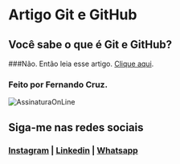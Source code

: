 # Artigo Git e GitHub

## Você sabe o que é Git e GitHub?

###Não. Então leia esse artigo. [Clique aqui](https://nandocruz.github.io/Artigo-Git-e-GitHub/).

### Feito por Fernando Cruz.

  
![AssinaturaOnLine](https://user-images.githubusercontent.com/47435625/113785553-c0350000-970d-11eb-9fdf-e7b78477fc4a.png)

## Siga-me nas redes sociais
### [Instagram](https://www.instagram.com/fernandocruz2408/) | [Linkedin](www.linkedin.com/in/fernandocruzaguiar) | [Whatsapp](https://api.whatsapp.com/send?1=pt_br&phone=558196378777)
